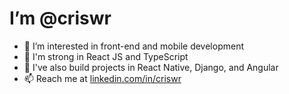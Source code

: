 # I’m @criswr
- 👀 I’m interested in front-end and mobile development
- 💪 I'm strong in React JS and TypeScript
- 🌱 I've also build projects in React Native, Django, and Angular
- 📫 Reach me at [linkedin.com/in/criswr](https://www.linkedin.com/in/criswr/)
